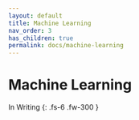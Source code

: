 ```yaml
---
layout: default
title: Machine Learning
nav_order: 3
has_children: true
permalink: docs/machine-learning
---
```


# Machine Learning

In Writing
{: .fs-6 .fw-300 }
